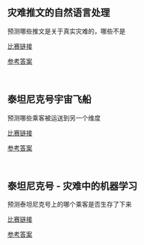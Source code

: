 ## 灾难推文的自然语言处理
预测哪些推文是关于真实灾难的，哪些不是

[比赛链接](https://www.kaggle.com/competitions/nlp-getting-started)

[参考答案](https://www.kaggle.com/code/tiansztianszs/natural-language-processing-with-disaster-tweets)

<br>

## 泰坦尼克号宇宙飞船
预测哪些乘客被运送到另一个维度

[比赛链接](https://www.kaggle.com/competitions/spaceship-titanic)

[参考答案](https://www.kaggle.com/code/tiansztianszs/spaceship-titanic-learning)

<br>

## 泰坦尼克号 - 灾难中的机器学习
预测泰坦尼克号上的哪个乘客是否生存了下来

[比赛链接](https://www.kaggle.com/competitions/titanic)

[参考答案](https://www.kaggle.com/code/tiansztianszs/my-titanic)